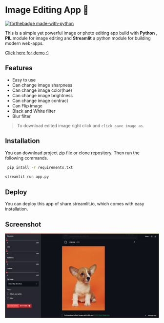 # Image Editing App 📸

[![forthebadge made-with-python](http://ForTheBadge.com/images/badges/made-with-python.svg)](https://www.python.org/)

This is a simple yet powerful image or photo editing app build with **Python** , **PIL** module for image editing and **Streamlit** a python module for building modern web-apps.

[Click here for demo :)](https://share.streamlit.io/aadityansha/image-editing-app/main/app.py)

## Features

- Easy to use
- Can change image sharpness
- Can change image color(hue)
- Can change image brightness
- Can change image contract
- Can Flip image
- Black and White filter
- Blur filter

> To download edited image right click and `click save image as`.

## Installation

You can download project zip file or clone repository. Then run the following commands.

```bash
 pip intall -r requirements.txt
```

```bash
streamlit run app.py
```

## Deploy

You can deploy this app of share.streamlit.io, which comes with easy installation.


## Screenshot

![App Screenshot](https://raw.githubusercontent.com/Aadityansha/Image-Editing-App/main/screenshot.png)

